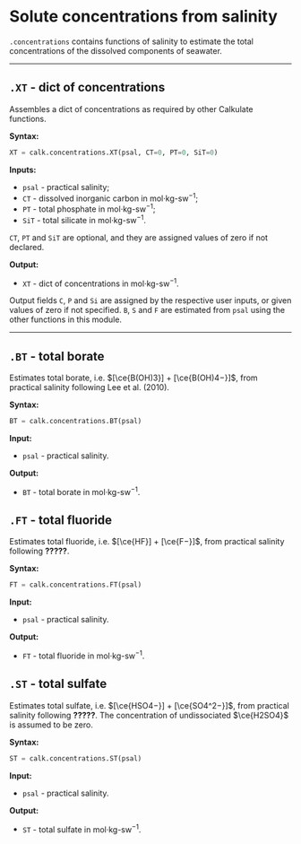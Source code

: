 <script type="text/x-mathjax-config">
MathJax.Hub.Config({tex2jax: {inlineMath: [['$','$'], ['\\(','\\)']]}});
MathJax.Ajax.config.path["mhchem"] =
  "https://cdnjs.cloudflare.com/ajax/libs/mathjax-mhchem/3.3.2";
MathJax.Hub.Config({TeX: {extensions: ["[mhchem]/mhchem.js"]}});
</script><script src='https://cdnjs.cloudflare.com/ajax/libs/mathjax/2.7.5/MathJax.js?config=TeX-MML-AM_CHTML' async></script>


# Solute concentrations from salinity

`.concentrations` contains functions of salinity to estimate the total concentrations of the dissolved components of seawater.

<hr />

## `.XT` - dict of concentrations

Assembles a dict of concentrations as required by other Calkulate functions.

**Syntax:**

```python
XT = calk.concentrations.XT(psal, CT=0, PT=0, SiT=0)
```

**Inputs:**

  * `psal` - practical salinity;
  * `CT` - dissolved inorganic carbon in mol·kg-sw<sup>−1</sup>;
  * `PT` - total phosphate in mol·kg-sw<sup>−1</sup>;
  * `SiT` - total silicate in mol·kg-sw<sup>−1</sup>.

`CT`, `PT` and `SiT` are optional, and they are assigned values of zero if not declared.

**Output:**

  * `XT` - dict of concentrations in mol·kg-sw<sup>−1</sup>.

Output fields `C`, `P` and `Si` are assigned by the respective user inputs, or given values of zero if not specified. `B`, `S` and `F` are estimated from `psal` using the other functions in this module.

<hr />

## `.BT` - total borate

Estimates total borate, i.e. $[\ce{B(OH)3}] + [\ce{B(OH)4−}]$, from practical salinity following Lee et al. (2010).

**Syntax:**

```python
BT = calk.concentrations.BT(psal)
```

**Input:**

  * `psal` - practical salinity.

**Output:**

  * `BT` - total borate in mol·kg-sw<sup>−1</sup>.


## `.FT` - total fluoride

Estimates total fluoride, i.e. $[\ce{HF}] + [\ce{F−}]$, from practical salinity following **?????**.

**Syntax:**

```python
FT = calk.concentrations.FT(psal)
```

**Input:**

  * `psal` - practical salinity.

**Output:**

  * `FT` - total fluoride in mol·kg-sw<sup>−1</sup>.


## `.ST` - total sulfate

Estimates total sulfate, i.e. $[\ce{HSO4−}] + [\ce{SO4^2−}]$, from practical salinity following **?????**. The concentration of undissociated $\ce{H2SO4}$ is assumed to be zero.

**Syntax:**

```python
ST = calk.concentrations.ST(psal)
```

**Input:**

  * `psal` - practical salinity.

**Output:**

  * `ST` - total sulfate in mol·kg-sw<sup>−1</sup>.
